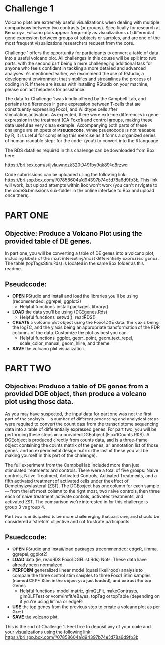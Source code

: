 # Challenge 1

Volcano plots are extremely useful visualizations when dealing with multiple comparisons between two contrasts (or groups). Specifically for research at Benaroya, volcano plots appear frequently as visualizations of differential gene expression between groups of subjects or samples, and are one of the most frequent visualizations researchers request from the core.


Challenge 1 offers the opportunity for participants to convert a table of data into a useful volcano plot. All challenges in this course will be split into two parts, with the second part being a more challeneging additional task for anyone who feels confident in tackling a more detailed and advanced analyses. As mentioned earlier, we recommend the use of Rstudio, a development environment that simplifies and streamlines the process of coding in R. If there are issues with installing RStudio on your machine, please contact helpdesk for assistance.


The data for Challenge 1 was kindly offered by the Campbell Lab, and pertains to differences in gene expression between T-cells that are constituently expressing Foxo1, and Wildtype cells after stimulation/activation. As expected, there were extreme differences in gene expression in the treatment (CA Foxo1) and control groups, making these data useful as very clean example. Accompanying both parts of these challenge are snippets of **Pseudocode**. While psuedocode is not readable by R, it is useful for completing this exercise as it forms a organized series of human readable steps for the coder (you!) to convert into the R language.

The RDS datafiles required in this challenge can be downloaded from Box here:

https://bri.box.com/s/ljvhuwnozk320t0491by9qk894d8rzwq

Code submissions can be uploaded using the following link: https://bri.app.box.com/f/07858604a1d94397b74e5d78a6d9fb3b. This link will work, but upload attempts within Box won't work (you can't navigate to the codeSubmissions sub-folder in the online interface to Box and upload once there). 


# PART ONE

## Objective: Produce a Volcano Plot using the provided table of DE genes.

In part one, you will be converting a table of DE genes into a volcano plot, including labels of the most interesting/most differentially expressed genes. The table (topTagsStim.Rds) is located in the same Box folder as this readme.


## Pseudocode:

- **OPEN** RStudio and install and load the libraries you'll be using (recommended: ggrepel, ggplot2)
    - Helpful functions: install.packages, library()
- **LOAD** the data you'll be using (DGEgenes.Rds)
    - Helpful functions: setwd(), readRDS()
- **CREATE** a volcano plot object using the Foxo1DGE data: the x axis being the logFC, and the y axis being an appropriate transformation of the FDR columns of the data. Customize the plot as best you can.
    - Helpful functions: ggplot, geom_point, geom_text_repel, scale_color_manual, geom_hline, and theme.
- **SAVE** the volcano plot visualization.

# PART TWO

## Objective: Produce a table of DE genes from a provided DGE object, then produce a volcano plot using those data.

As you may have suspected, the input data for part one was not the first part of the analsyis -- a number of different processing and analytical steps were required to convert the count data from the transcriptome sequencing data into a table of differentially expressed genes. For part two, you will be performing these steps on a provided DGEobject (Foxo1Counts.RDS). A DGEobject is produced directly from counts data, and is a three-frame object containing the counts matrix of the genes, an annotation list of those genes, and an experimental design matrix (the last of these you will be making yourself in this part of the challenge). 

The full experiment from the Campbell lab included more than just stimulated treatments and controls. There were a total of five groups: Naive controls, Naive Treatment, Activated Controls, Activated Treatments, and a fifth activated treatment of activated cells under the effect of Demethylzeylasteral (ZST). The DGEobject has one column for each sample -- from the left most column to the right most, two naive controls, then three each of naive treatment, activate controls, activated treatments, and activated ZST. The comparison we're interested in for this challenge is group 3 vs group 4.

Part two is anticipated to be more challeneging that part one, and should be considered a 'stretch' objective and not frustrate participants.

## Psuedocode:

- **OPEN** RStudio and install/load packages (recommended: edgeR, limma, ggrepel, ggplot2)
- **LOAD** data (ie, readRDS Foxo1DGEList.Rds) Note: These data have already been normalized.
- **PERFORM** generalized linear model (quasi likelihood) analysis to compare the three control stim samples to three Foxo1 Stim samples (named GFP+ Stim in the object you just loaded), and extract the top Genes
    - Helpful functions: model.matrix, glmQLFit, makeContrasts, glmQLFTest or voom/lmfit/eBayes, topTag or topTable (depending on if you're using limma or edgeR)
- **USE** the top genes from the previous step to create a volcano plot as per Part I.
- **SAVE** the volcano plot.

This is the end of Challenge 1. Feel free to deposit any of your code and your visualizations using the following link: https://bri.app.box.com/f/07858604a1d94397b74e5d78a6d9fb3b 

